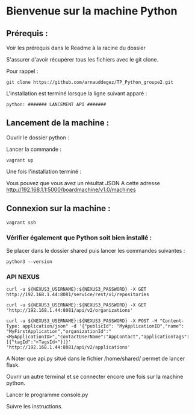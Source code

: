 # Bienvenue sur la machine Python

## Prérequis : 

Voir les prérequis dans le Readme à la racine du dossier

S'assurer d'avoir récupérer tous les fichiers avec le git clone. 

Pour rappel : 

```console
git clone https://github.com/arnauddegez/TP_Python_groupe2.git
```

L'installation est terminé lorsque la ligne suivant apparé : 
```console
python: ####### LANCEMENT API #######
```

## Lancement de la machine :

Ouvrir le dossier python :

Lancer la commande : 
```console
vagrant up
```

Une fois l'installation terminé : 

Vous pouvez que vous avez un résultat JSON A cette adresse http://192.168.1.1:5000/boardmachine/v1.0/machines

## Connexion sur la machine :

```console
vagrant ssh
```

### Vérifier également que Python soit bien installé : 

Se placer dans le dossier shared puis lancer les commandes suivantes :

```console
python3 --version
```

### API NEXUS

```
curl -u ${NEXUS3_USERNAME}:${NEXUS3_PASSWORD} -X GET http://192.168.1.44:8081/service/rest/v1/repositories

curl -u ${NEXUS3_USERNAME}:${NEXUS3_PASSWORD} -X GET 'http://192.168.1.44:8081/api/v2/organizations'

curl -u ${NEXUS3_USERNAME}:${NEXUS3_PASSWORD} -X POST -H "Content-Type: application/json" -d '{"publicId": "MyApplicationID","name": "MyFirstApplication","organizationId":"<MyApplicationID>","contactUserName":"AppContact","applicationTags": [{"tagId":"<TagsId>"}]}' 'http://192.168.1.44:8081/api/v2/applications'
```

A Noter que api.py situé dans le fichier /home/shared/ permet de lancer flask.

Ouvrir un autre terminal et se connecter encore une fois sur la machine python. 

Lancer le programme console.py

Suivre les instructions.




